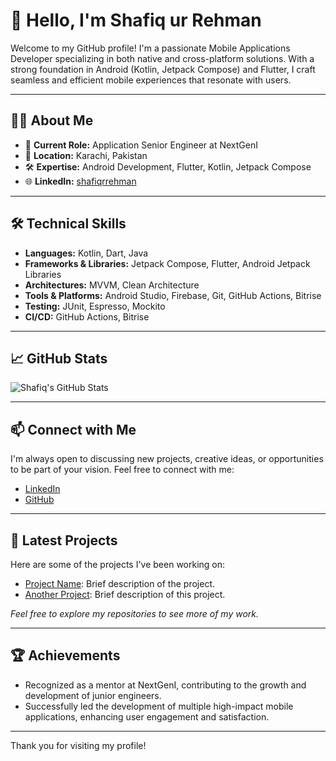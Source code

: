 # 👋 Hello, I'm Shafiq ur Rehman

Welcome to my GitHub profile! I'm a passionate Mobile Applications Developer specializing in both native and cross-platform solutions. With a strong foundation in Android (Kotlin, Jetpack Compose) and Flutter, I craft seamless and efficient mobile experiences that resonate with users.

---

## 🧑‍💻 About Me

- 🎯 **Current Role:** Application Senior Engineer at NextGenI
- 📍 **Location:** Karachi, Pakistan
- 🛠️ **Expertise:** Android Development, Flutter, Kotlin, Jetpack Compose
- 🌐 **LinkedIn:** [shafiqrrehman](https://www.linkedin.com/in/shafiqrrehman/)

---

## 🛠️ Technical Skills

- **Languages:** Kotlin, Dart, Java
- **Frameworks & Libraries:** Jetpack Compose, Flutter, Android Jetpack Libraries
- **Architectures:** MVVM, Clean Architecture
- **Tools & Platforms:** Android Studio, Firebase, Git, GitHub Actions, Bitrise
- **Testing:** JUnit, Espresso, Mockito
- **CI/CD:** GitHub Actions, Bitrise

---

## 📈 GitHub Stats

![Shafiq's GitHub Stats](https://github-readme-stats.vercel.app/api?username=rehmanshafiq&show_icons=true&theme=radical)

---

## 📫 Connect with Me

I'm always open to discussing new projects, creative ideas, or opportunities to be part of your vision. Feel free to connect with me:

- [LinkedIn](https://www.linkedin.com/in/shafiqrrehman/)
- [GitHub](https://github.com/rehmanshafiq)

---

## 📝 Latest Projects

Here are some of the projects I've been working on:

- [Project Name](https://github.com/rehmanshafiq/project-name): Brief description of the project.
- [Another Project](https://github.com/rehmanshafiq/another-project): Brief description of this project.

*Feel free to explore my repositories to see more of my work.*

---

## 🏆 Achievements

- Recognized as a mentor at NextGenI, contributing to the growth and development of junior engineers.
- Successfully led the development of multiple high-impact mobile applications, enhancing user engagement and satisfaction.

---

Thank you for visiting my profile!
